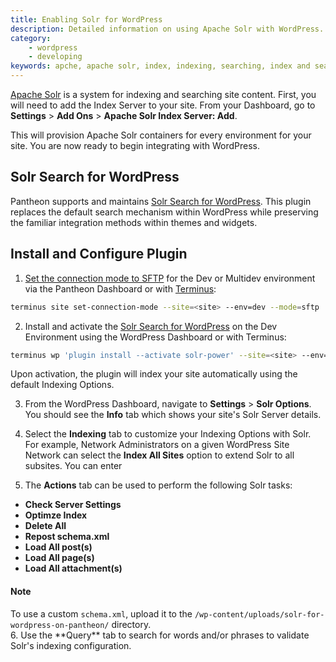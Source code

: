 ```yaml
---
title: Enabling Solr for WordPress
description: Detailed information on using Apache Solr with WordPress.
category:
    - wordpress
    - developing
keywords: apche, apache solr, index, indexing, searching, index and search, indexing and searching, solr, how to enable solr, enable solr, solr api, indexserver solr, solr indexserver, solr api, enable solr search, apachesolr, apache solor search module, solr modules, configure solr,
---
```

[Apache Solr](/docs/articles/sites/apache-solr) is a system for indexing and searching site content. First, you will need to add the Index Server to your site. From your Dashboard, go to **Settings** > **Add Ons** > **Apache Solr Index Server: Add**.

This will provision Apache Solr containers for every environment for your site. You are now ready to begin integrating with WordPress.

## Solr Search for WordPress
Pantheon supports and maintains [Solr Search for WordPress](https://wordpress.org/plugins/solr-power/).  This plugin replaces the default search mechanism within WordPress while preserving the familiar integration methods within themes and widgets.


## Install and Configure Plugin
1. [Set the connection mode to SFTP](/docs/articles/sites/code/developing-directly-with-sftp-mode) for the Dev or Multidev environment via the Pantheon Dashboard or with [Terminus](/docs/articles/local/cli/):
 ```bash
 terminus site set-connection-mode --site=<site> --env=dev --mode=sftp
 ```

2. Install and activate the [Solr Search for WordPress](https://wordpress.org/plugins/solr-power/) on the Dev Environment using the WordPress Dashboard or with Terminus:
 ```bash
 terminus wp 'plugin install --activate solr-power' --site=<site> --env=dev
 ```
 Upon activation, the plugin will index your site automatically using the default Indexing Options.

3. From the WordPress Dashboard, navigate to **Settings** > **Solr Options**. You should see the **Info** tab which shows your site's Solr Server details.

4. Select the **Indexing** tab to customize your Indexing Options with Solr. For example, Network Administrators on a given WordPress Site Network can select the **Index All Sites** option to extend Solr to all subsites. You can enter

5. The **Actions** tab can be used to perform the following Solr tasks:
 - **Check Server Settings**
 - **Optimze Index**
 - **Delete All**
 - **Repost schema.xml**
 - **Load All post(s)**
 - **Load All page(s)**
 - **Load All attachment(s)**
 <div class="alert alert-info">
 <h4>Note</h4>
 To use a custom <code>schema.xml</code>, upload it to the <code>/wp-content/uploads/solr-for-wordpress-on-pantheon/</code> directory.
 </div>
6. Use the **Query** tab to search for words and/or phrases to validate Solr's indexing configuration.
